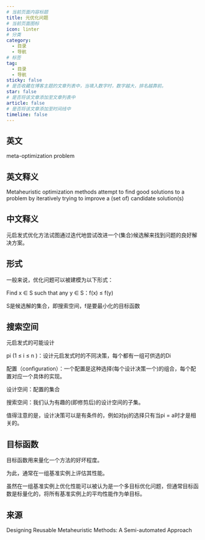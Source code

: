 ```yaml
---
# 当前页面内容标题
title: 元优化问题
# 当前页面图标
icon: linter
# 分类
category:
  - 目录
  - 导航
# 标签
tag:
  - 目录
  - 导航
sticky: false
# 是否收藏在博客主题的文章列表中，当填入数字时，数字越大，排名越靠前。
star: false
# 是否将该文章添加至文章列表中
article: false
# 是否将该文章添加至时间线中
timeline: false
---
```

## 英文
 
meta-optimization problem

## 英文释义

Metaheuristic optimization methods attempt to find good solutions to a problem by iteratively trying to improve a (set of) candidate solution(s)


## 中文释义

元启发式优化方法试图通过迭代地尝试改进一个(集合)候选解来找到问题的良好解决方案。

## 形式

一般来说，优化问题可以被建模为以下形式：

  Find x ∈ S such that any y ∈ S：f(x) ≤ f(y)

S是候选解的集合，即搜索空间，f是要最小化的目标函数

## 搜索空间

元启发式的可能设计

pi  (1 ≤ i ≤ n )：设计元启发式时的不同决策，每个都有一组可供选的Di

配置（configuration）：一个配置是这种选择(每个设计决策一个)的组合，每个配置对应一个具体的实现。

设计空间：配置的集合

搜索空间：我们认为有趣的(即修剪后)的设计空间的子集。

值得注意的是，设计决策可以是有条件的，例如对pj的选择只有当pi = a时才是相关的。

## 目标函数

目标函数用来量化一个方法的好坏程度。

为此，通常在一组基准实例上评估其性能。

虽然在一组基准实例上优化性能可以被认为是一个多目标优化问题，但通常目标函数是标量化的，将所有基准实例上的平均性能作为单目标。

## 来源

Designing Reusable Metaheuristic Methods: A Semi-automated Approach

